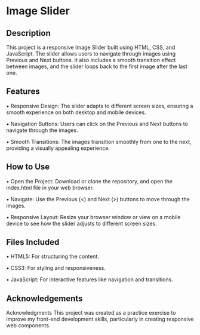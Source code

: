 
# Image Slider 


## Description
This project is a responsive Image Slider built using HTML, CSS, and JavaScript. The slider allows users to navigate through images using Previous and Next buttons. It also includes a smooth transition effect between images, and the slider loops back to the first image after the last one.

## Features
• Responsive Design: The slider adapts to different screen sizes, ensuring a smooth experience on both desktop and mobile devices.

• Navigation Buttons: Users can click on the Previous and Next buttons to navigate through the images.

• Smooth Transitions: The images transition smoothly from one to the next, providing a visually appealing experience.

## How to Use

• Open the Project: Download or clone the repository, and open the index.html file in your web browser.

• Navigate: Use the Previous (<) and Next (>) buttons to move through the images.

• Responsive Layout: Resize your browser window or view on a mobile device to see how the slider adjusts to different screen sizes.

## Files Included

• HTML5: For structuring the content.

• CSS3: For styling and responsiveness.

• JavaScript: For interactive features like navigation and transitions.




## Acknowledgements
Acknowledgments
This project was created as a practice exercise to improve my front-end development skills, particularly in creating responsive web components.

